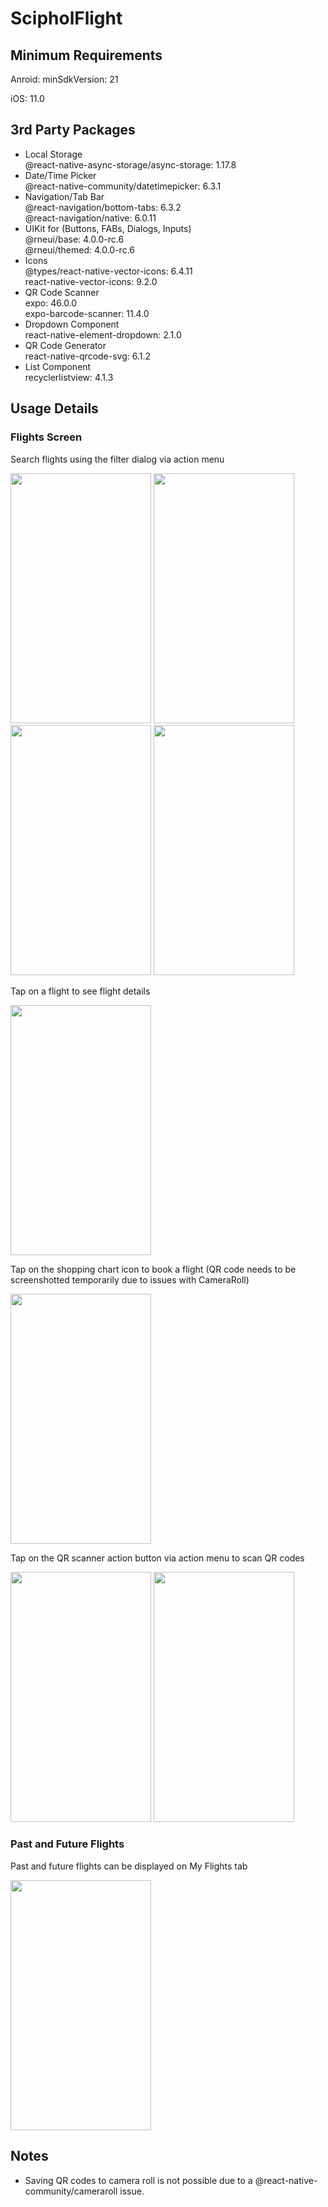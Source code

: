 # ScipholFlight
 <h2>Minimum Requirements</h2>
 Anroid: minSdkVersion: 21
 
 iOS: 11.0
 
 <h2>3rd Party Packages</h2>
 
 - Local Storage\
 @react-native-async-storage/async-storage: 1.17.8
 - Date/Time Picker\
 @react-native-community/datetimepicker: 6.3.1
 - Navigation/Tab Bar\
 @react-navigation/bottom-tabs: 6.3.2\
 @react-navigation/native: 6.0.11
 - UIKit for (Buttons, FABs, Dialogs, Inputs)\
 @rneui/base: 4.0.0-rc.6\
 @rneui/themed: 4.0.0-rc.6
 - Icons\
 @types/react-native-vector-icons: 6.4.11\
 react-native-vector-icons: 9.2.0
 - QR Code Scanner\
 expo: 46.0.0\
 expo-barcode-scanner: 11.4.0
 - Dropdown Component\
 react-native-element-dropdown: 2.1.0
 - QR Code Generator\
 react-native-qrcode-svg: 6.1.2
 - List Component\
 recyclerlistview: 4.1.3
 
  <h2>Usage Details</h2>
  
  <h3>Flights Screen</h3>
  
  
  Search flights using the filter dialog via action menu
  
  <img src="https://user-images.githubusercontent.com/61357620/183943663-e0af7373-391d-49de-92df-a90bf8f20460.png" width="225" height="400"/> <img src="https://user-images.githubusercontent.com/61357620/183943756-dff137c4-9273-4366-89c8-34b40cce4786.png" width="225" height="400"/> <img src="https://user-images.githubusercontent.com/61357620/183943932-668e1de5-6863-46b0-abec-0fce56daa84c.png" width="225" height="400"/> <img src="https://user-images.githubusercontent.com/61357620/183944094-cdcab688-fcff-4693-abbe-23b6abbfe41c.png" width="225" height="400"/>

Tap on a flight to see flight details

<img src="https://user-images.githubusercontent.com/61357620/183945331-e2ac81e6-df0b-4e8f-ac2c-ff11805a3dc2.png" width="225" height="400"/>

Tap on the shopping chart icon to book a flight (QR code needs to be screenshotted temporarily due to issues with CameraRoll)

<img src="https://user-images.githubusercontent.com/61357620/183945755-2ce54a1c-f808-4e7e-bc5b-d47adea9c247.png" width="225" height="400"/>

Tap on the QR scanner action button via action menu to scan QR codes

<img src="https://user-images.githubusercontent.com/61357620/183946727-d2e1ab0e-fcc2-454e-8e77-b225d4fcefb2.png" width="225" height="400"/>     <img src="https://user-images.githubusercontent.com/61357620/183946875-233415bf-501b-40ba-9325-7a4e22ae369a.png" width="225" height="400"/>

<h3>Past and Future Flights</h3>

Past and future flights can be displayed on My Flights tab

<img src="https://user-images.githubusercontent.com/61357620/183948085-109d7646-3cf5-4ecb-8223-dd8f39254eda.png" width="225" height="400"/>

<h2>Notes</h2>

- Saving QR codes to camera roll is not possible due to a @react-native-community/cameraroll issue.
 


